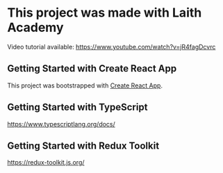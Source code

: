 # This project was made with Laith Academy

Video tutorial available: 
https://www.youtube.com/watch?v=jR4fagDcvrc

## Getting Started with Create React App

This project was bootstrapped with [Create React App](https://github.com/facebook/create-react-app).

## Getting Started with TypeScript

https://www.typescriptlang.org/docs/

## Getting Started with Redux Toolkit

https://redux-toolkit.js.org/
